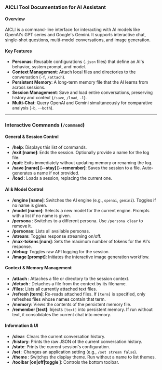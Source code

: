 ### AICLI Tool Documentation for AI Assistant

#### Overview
AICLI is a command-line interface for interacting with AI models like OpenAI's GPT series and Google's Gemini. It supports interactive chat, single-shot questions, multi-model conversations, and image generation.

#### Key Features
- **Personas**: Reusable configurations (`.json` files) that define an AI's behavior, system prompt, and model.
- **Context Management**: Attach local files and directories to the conversation (`-f`, `/attach`).
- **Persistent Memory**: A long-term memory file that the AI learns from across sessions.
- **Session Management**: Save and load entire conversations, preserving history and context (`/save`, `/load`, `-l`).
- **Multi-Chat**: Query OpenAI and Gemini simultaneously for comparative analysis (`-b`, `--both`).

---
### Interactive Commands (`/command`)

#### General & Session Control
- **/help**: Displays this list of commands.
- **/exit [name]**: Ends the session. Optionally provide a name for the log file.
- **/quit**: Exits immediately without updating memory or renaming the log.
- **/save [name] [--stay] [--remember]**: Saves the session to a file. Auto-generates a name if not provided.
- **/load <filename>**: Loads a session, replacing the current one.

#### AI & Model Control
- **/engine [name]**: Switches the AI engine (e.g., `openai`, `gemini`). Toggles if no name is given.
- **/model [name]**: Selects a new model for the current engine. Prompts with a list if no name is given.
- **/persona <name>**: Switches to a different persona. Use `/persona clear` to remove it.
- **/personas**: Lists all available personas.
- **/stream**: Toggles response streaming on/off.
- **/max-tokens [num]**: Sets the maximum number of tokens for the AI's response.
- **/debug**: Toggles raw API logging for the session.
- **/image [prompt]**: Initiates the interactive image generation workflow.

#### Context & Memory Management
- **/attach <path>**: Attaches a file or directory to the session context.
- **/detach <name>**: Detaches a file from the context by its filename.
- **/files**: Lists all currently attached text files.
- **/refresh [term]**: Re-reads attached files. If `[term]` is specified, only refreshes files whose names contain that term.
- **/memory**: Views the contents of the persistent memory file.
- **/remember [text]**: Injects `[text]` into persistent memory. If run without text, it consolidates the current chat into memory.

#### Information & UI
- **/clear**: Clears the current conversation history.
- **/history**: Prints the raw JSON of the current conversation history.
- **/state**: Prints the current session's configuration.
- **/set <key> <value>**: Changes an application setting (e.g., `/set stream false`).
- **/theme <name>**: Switches the display theme. Run without a name to list themes.
- **/toolbar [on|off|toggle <comp>]**: Controls the bottom toolbar.
